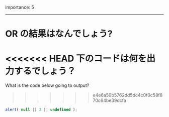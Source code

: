importance: 5

---

# OR の結果はなんでしょう?

<<<<<<< HEAD
下のコードは何を出力するでしょう？
=======
What is the code below going to output?
>>>>>>> e4e6a50b5762dd5dc4c0f0c58f870c64be39dcfa

```js
alert( null || 2 || undefined );
```
